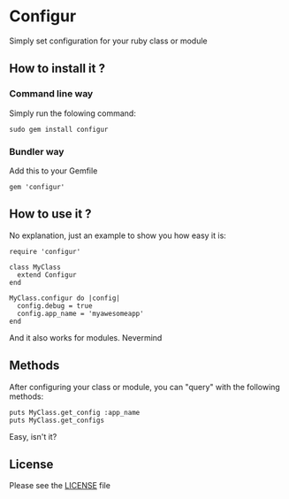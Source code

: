 # Configur

Simply set configuration for your ruby class or module

## How to install it ?

### Command line way

Simply run the folowing command:

    sudo gem install configur

### Bundler way

Add this to your Gemfile

    gem 'configur'

## How to use it ?

No explanation, just an example to show you how easy it is:

    require 'configur'

    class MyClass
      extend Configur
    end

    MyClass.configur do |config|
      config.debug = true
      config.app_name = 'myawesomeapp'
    end

And it also works for modules. Nevermind

## Methods

After configuring your class or module, you can "query" with the following methods:

    puts MyClass.get_config :app_name
    puts MyClass.get_configs

Easy, isn't it?

## License

Please see the [LICENSE](https://github.com/pierre-lecocq/configur/blob/master/LICENSE) file
